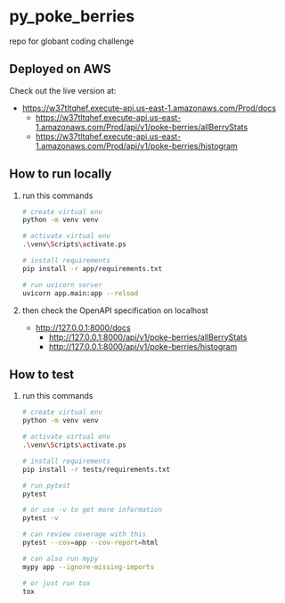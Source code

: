 # py_poke_berries

 repo for globant coding challenge

## Deployed on AWS

Check out the live version at:

- <https://w37tltqhef.execute-api.us-east-1.amazonaws.com/Prod/docs>
  - <https://w37tltqhef.execute-api.us-east-1.amazonaws.com/Prod/api/v1/poke-berries/allBerryStats>
  - <https://w37tltqhef.execute-api.us-east-1.amazonaws.com/Prod/api/v1/poke-berries/histogram>

## How to run locally

1. run this commands

    ```sh
    # create virtual env
    python -m venv venv

    # activate virtual env
    .\venv\Scripts\activate.ps

    # install requirements
    pip install -r app/requirements.txt

    # run uvicorn server
    uvicorn app.main:app --reload
    ```

1. then check the OpenAPI specification on localhost
    - <http://127.0.0.1:8000/docs>
        - <http://127.0.0.1:8000/api/v1/poke-berries/allBerryStats>
        - <http://127.0.0.1:8000/api/v1/poke-berries/histogram>

## How to test

1. run this commands

    ```sh
    # create virtual env
    python -m venv venv

    # activate virtual env
    .\venv\Scripts\activate.ps

    # install requirements
    pip install -r tests/requirements.txt

    # run pytest
    pytest

    # or use -v to get more information
    pytest -v

    # can review coverage with this
    pytest --cov=app --cov-report=html

    # can also run mypy
    mypy app --ignore-missing-imports

    # or just run tox
    tox
    ```
